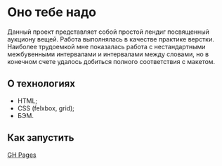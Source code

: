 # Оно тебе надо

Данный проект представляет собой простой лендиг посвященный аукциону вещей. Работа выполнялась в качестве практике верстки. Наиболее трудоемкой мне показалась работа с нестандартными межбувенными интервалами и интервалами между словами, но в конечном счете удалось добиться полного соответствия с макетом.

## О технологиях 
- HTML;
- CSS (felxbox, grid);
- БЭМ.

## Как запустить

[GH Pages](https://s-ig0r.github.io/ono-tebe-nado/)
